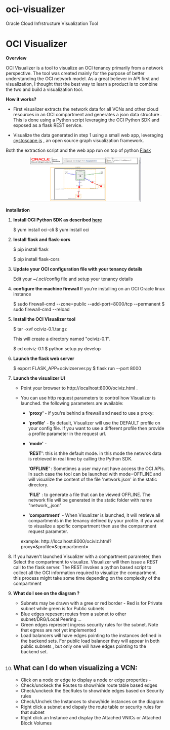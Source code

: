 # oci-visualizer
Oracle Cloud Infrstructure  Visualization Tool

# OCI Visualizer

<b>Overview</b>

OCI Visualizer is a tool to visualize an OCI tenancy primarily from a network perspective. The tool was created mainly for the purpose of better understanding the OCI network model. As  a great believer in API first and visualization, I thought that the best way to learn a product is  to combine the two and build a visualization tool.

<b>How it works?</b>
- First visualizer extracts the network data for all VCNs and other cloud resources in an OCI compartment and generates  a json data structure . This is done using a Python script leveraging the OCI  Python SDK and exposed as a flask REST service.

- Visualize the data generated in step 1 using a small web app, leveraging  <a href="http://js.cytoscape.org/">cystoscape.js</a> , an open source graph visualization framework. 

Both the extraction script and the web app run on top of python <a href="http://flask.pocoo.org/">Flask</a>

<p align="center">
  <img src="oci_visuslizer.png" width="350"/>
</p>



<b> installation </b>

1. <b>Install OCI Python SDK as described <a href="https://oracle-cloud-infrastructure-python-sdk.readthedocs.io/en/latest/">here</a> </b>

	$ yum install  oci-cli
	$ yum install  oci
	
2. <b>Install flask and flask-cors</b>

	$ pip install flask
	
	$ pip install flask-cors

3. <b>Update your OCI configuration file with your tenancy details</b>

	Edit your ~/.oci/config file and setup your tenancy details

4. <b>configure the machine firewall </b> If you’re installing on an OCI Oracle  linux instance 

	$ sudo firewall-cmd --zone=public --add-port=8000/tcp --permanent
	$ sudo firewall-cmd --reload

5. <b>Install the OCI Visualizer tool </b>

	$ tar -xvf  ociviz-0.1.tar.gz
	
	This will create a directory named "ociviz-0.1". 

	$ cd ociviz-0.1
	$ python setup.py develop




6. <b>Launch the flask  web server</b> 

	$ export FLASK_APP=ocivizserver.py 
	$ flask run --port 8000

7. <b>Launch the visualizer UI</b>
	- Point your browser to  http://localhost:8000/ociviz.html . 
	- You can use http request parameters to control how Visualizer is launched. the following parameters are available:
	
		- <b>'proxy' </b>- if you're behind a firewall and need to use a proxy:
		
		- <b>'profile'</b> - By default, Visualizer will use the DEFAULT profile on your config file. If you want
		   to use a different  profile then provide a profile parameter in the request url.
		
		- <b>'mode'</b> - 
		
			 <b>'REST'</b>: this is thhe default mode. in this mode the netwrok data is retrieved in real time 
			 by calling the Python SDK.
			 
			 <b>'OFFLINE' </b>: Sometimes a user may not have access the OCI APIs. In such case the tool can 
			   be launched with mode=OFFLINE and will  visualize the content of the file 'network.json' 
			   in the static directory. 
			   
			 <b>'FILE'</b> : to generate a file that can be viewed OFFLINE. The network file will be generated 
			     in the static folder with name "network_<compartmentname>.json"	
			     
		- <b>'compartment'</b> - When Visualizer is launched, it will retrieve all compartments in the tenancy 
		     defined by your profile.
		     if you want to visualize a spcific compartment then use the compartment request parameter.
	
		example: http://localhost:8000/ociviz.html?proxy=<proxy url>&profile=<your profile>&cpmpartment=<your compartament name>


8. If you haven't launched Visualizer with a compartment parameter, then Select the compartment to visualize. 
   Visualizer will then issue a REST call to the flask server. The REST invokes a python based script to collect all the
   OCI information required to visualize the compartment. this process might take some time depending on the complexity 
   of the compartment

9. <b>What do I see on the diagram ?</b>
 	- Subnets may be drawn with a gree or red border - Red is for Private subnet while green is for  Public subnets
	- Blue edges repesent routes from a subnet to other subnet/DRG/Local Peering ...
	- Green edges represent ingress security rules for the subnet. Note that egress are not yet implemented
	- Load balancers will have edges pointing to the instances defined in the backend sets. For public load balancer 
	  they will appear in both public subnets , but only one will have edges pointing to the backend set.	

10. <b>What can I do when visualizing a VCN:</b>
	-
	-  Click on a node or edge to display a node or edge properties -
	- Check/unckeck the Routes to show/hide route table based edges
	- Check/unckeck the SecRules  to show/hide edges based on Security rules
	- Check/Unchek the Instances to show/hide instances on the diagram
	- Right click a subnet and dispaly the route table or security rules for that subnet
	- Right click an Instance and display the Attached VNICs or Attached Block Volumes

